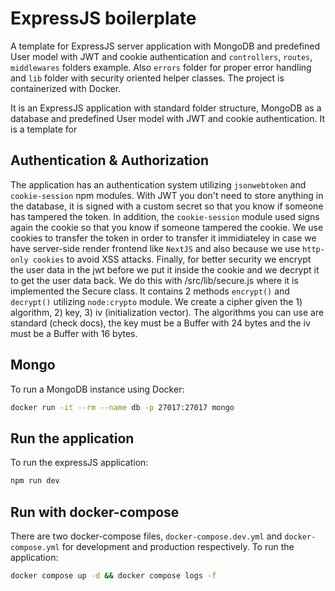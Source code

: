 # ExpressJS boilerplate

A template for ExpressJS server application with MongoDB and predefined User model
with JWT and cookie authentication and `controllers`, `routes`, `middlewares` folders example.
Also `errors` folder for proper error handling and `lib` folder with security oriented helper classes.
The project is containerized with Docker.

It is an ExpressJS application with standard folder structure, MongoDB as a database
and predefined User model with JWT and cookie authentication. It is a template for

## Authentication & Authorization

The application has an authentication system utilizing `jsonwebtoken` and `cookie-session` npm modules.
With JWT you don't need to store anything in the database, it is signed with a custom secret so that
you know if someone has tampered the token. In addition, the `cookie-session` module used signs again
the cookie so that you know if someone tampered the cookie. We use cookies to transfer the token in
order to transfer it immidiateley in case we have server-side render frontend like `NextJS` and also
because we use `http-only cookies` to avoid XSS attacks. Finally, for better security we encrypt the
user data in the jwt before we put it inside the cookie and we decrypt it to get the user data back.
We do this with /src/lib/secure.js where it is implemented the Secure class. It contains 2 methods
`encrypt()` and `decrypt()` utilizing `node:crypto` module. We create a cipher given the 1) algorithm, 2) key, 3) iv (initialization vector).
The algorithms you can use are standard (check docs), the key must be a Buffer with 24 bytes and the iv must be a Buffer with 16 bytes.

## Mongo

To run a MongoDB instance using Docker:

```bash
docker run -it --rm --name db -p 27017:27017 mongo
```

## Run the application

To run the expressJS application:

```bash
npm run dev
```

## Run with docker-compose

There are two docker-compose files, `docker-compose.dev.yml` and `docker-compose.yml` for development
and production respectively. To run the application:

```bash
docker compose up -d && docker compose logs -f
```
